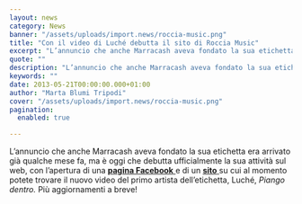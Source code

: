 ```yaml
---
layout: news
category: News
banner: "/assets/uploads/import.news/roccia-music.png"
title: "Con il video di Luché debutta il sito di Roccia Music"
excerpt: "L’annuncio che anche Marracash aveva fondato la sua etichetta era arrivato già qualche mese fa, ma è oggi che debutta ufficialmente la sua attività sul web, con l’apertura di una pagina Facebook e di un sito su cui al momento potete trovare il nuovo video del primo artista dell’etichetta, Luché, Piango dentro. Più aggiornamenti a breve! [&hellip"
quote: ""
description: "L’annuncio che anche Marracash aveva fondato la sua etichetta era arrivato già qualche mese fa, ma è oggi che debutta ufficialmente la sua attività sul web, con l’apertura di una pagina Facebook e di un sito su cui al momento potete trovare il nuovo video del primo artista dell’etichetta, Luché, Piango dentro. Più aggiornamenti a breve! [&hellip"
keywords: ""
date: 2013-05-21T00:00:00.000+01:00
author: "Marta Blumi Tripodi"
cover: "/assets/uploads/import.news/roccia-music.png"
pagination:
  enabled: true

---
```


L’annuncio che anche Marracash aveva fondato la sua etichetta era arrivato già qualche mese fa, ma è oggi che debutta ufficialmente la sua attività sul web, con l’apertura di una [**pagina Facebook** ](https://www.facebook.com/rocciamusicofficial "https://www.facebook.com/rocciamusicofficial")e di un [**sito** ](http://www.rocciamusic.com/ "http://www.rocciamusic.com/")su cui al momento potete trovare il nuovo video del primo artista dell’etichetta, Luché, _Piango dentro._ Più aggiornamenti a breve!

  